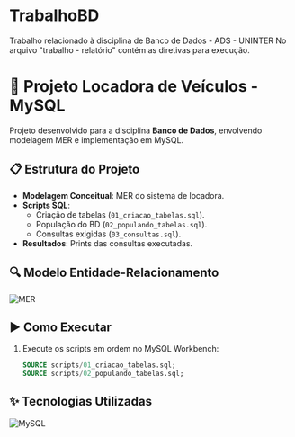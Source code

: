 # TrabalhoBD
Trabalho relacionado à disciplina de Banco de Dados - ADS - UNINTER
No arquivo "trabalho - relatório" contém as diretivas para execução.

# 🚗 Projeto Locadora de Veículos - MySQL
Projeto desenvolvido para a disciplina **Banco de Dados**, envolvendo modelagem MER e implementação em MySQL.

## 📋 Estrutura do Projeto
- **Modelagem Conceitual**: MER do sistema de locadora.
- **Scripts SQL**:
  - Criação de tabelas (`01_criacao_tabelas.sql`).
  - População do BD (`02_populando_tabelas.sql`).
  - Consultas exigidas (`03_consultas.sql`).
- **Resultados**: Prints das consultas executadas.

## 🔍 Modelo Entidade-Relacionamento
![MER](/docs/MER/modelo_conceitual.png)

## ▶️ Como Executar
1. Execute os scripts em ordem no MySQL Workbench:
   ```sql
   SOURCE scripts/01_criacao_tabelas.sql;
   SOURCE scripts/02_populando_tabelas.sql;
   ```

## ✨ Tecnologias Utilizadas
![MySQL](https://img.shields.io/badge/MySQL-005C84?style=for-the-badge&logo=mysql&logoColor=white)

